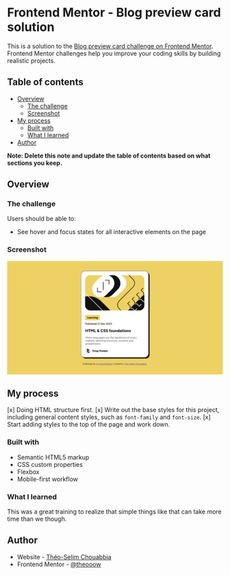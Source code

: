 # Frontend Mentor - Blog preview card solution

This is a solution to the [Blog preview card challenge on Frontend Mentor](https://www.frontendmentor.io/challenges/blog-preview-card-ckPaj01IcS). Frontend Mentor challenges help you improve your coding skills by building realistic projects. 

## Table of contents

- [Overview](#overview)
  - [The challenge](#the-challenge)
  - [Screenshot](#screenshot)
- [My process](#my-process)
  - [Built with](#built-with)
  - [What I learned](#what-i-learned)
- [Author](#author)

**Note: Delete this note and update the table of contents based on what sections you keep.**

## Overview

### The challenge

Users should be able to:

- See hover and focus states for all interactive elements on the page

### Screenshot

![](./screenshot.png)

## My process

[x] Doing HTML structure first.
[x] Write out the base styles for this project, including general content styles, such as `font-family` and `font-size`.
[x] Start adding styles to the top of the page and work down.

### Built with

- Semantic HTML5 markup
- CSS custom properties
- Flexbox
- Mobile-first workflow

### What I learned

This was a great training to realize that simple things like that can take more time than we though. 

## Author

- Website - [Théo-Selim Chouabbia](https://github.com/theooow)
- Frontend Mentor - [@theooow](https://www.frontendmentor.io/profile/theooow)